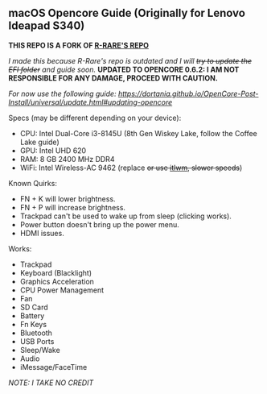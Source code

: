 ## macOS Opencore Guide (Originally for Lenovo Ideapad S340) 
  
**THIS REPO IS A FORK OF [R-RARE'S REPO](https://github.com/R-Rare/Lenovo-Ideapad-S340-Hackintosh-Catalina-OpenCore)**

*I made this because R-Rare's repo is outdated and I will ~~try to update the EFI folder~~ and guide soon.*
**UPDATED TO OPENCORE 0.6.2: I AM NOT RESPONSIBLE FOR ANY DAMAGE, PROCEED WITH CAUTION.**

*For now use the following guide: https://dortania.github.io/OpenCore-Post-Install/universal/update.html#updating-opencore*
  
Specs (may be different depending on your device):
  - CPU: Intel Dual-Core i3-8145U (8th Gen Wiskey Lake, follow the Coffee Lake guide)
  - GPU: Intel UHD 620
  - RAM: 8 GB 2400 MHz DDR4
  - WiFi: Intel Wireless-AC 9462 (replace ~~or use [itlwm](https://github.com/OpenIntelWireless/itlwm), slower speeds~~)

Known Quirks:
  - FN + K will lower brightness.
  - FN + P will increase brightness.
  - Trackpad can't be used to wake up from sleep (clicking works).
  - Power button doesn't bring up the power menu.
  - HDMI issues.

Works:  
  - Trackpad
  - Keyboard (Blacklight)
  - Graphics Acceleration
  - CPU Power Management
  - Fan
  - SD Card
  - Battery
  - Fn Keys
  - Bluetooth
  - USB Ports
  - Sleep/Wake
  - Audio
  - iMessage/FaceTime

*NOTE: I TAKE NO CREDIT*

